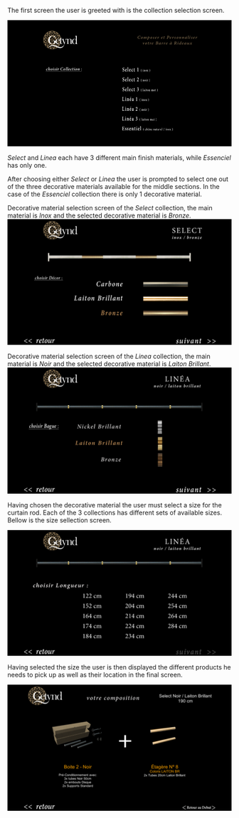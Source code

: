 The first screen the user is greeted with is the collection selection screen.

![](./readmeRes/1_ChooseCollection.png "The user is prompted to choose a collection.")

*Select* and *Linea* each have 3 different main finish materials, while *Essenciel* has only one.

After choosing either *Select* or *Linea* the user is prompted to select one out of the three decorative materials available for the middle sections.
In the case of the *Essenciel* collection there is only 1 decorative material.

Decorative material selection screen of the *Select* collection, the main material is *Inox* and the selected decorative material is *Bronze*.
![](./readmeRes/2_ChooseDecorativeSelect.png "Decorative material selection screen.")

Decorative material selection screen of the *Linea* collection, the main material is *Noir* and the selected decorative material is *Laiton Brillant*.
![](./readmeRes/2_ChooseDecorativeLinea.png "Decorative material selection screen.")

Having chosen the decorative material the user must select a size for the curtain rod. Each of the 3 collections has different sets of available sizes. Bellow is the size sellection screen.

![](./readmeRes/3_ChooseSize.png "Size selection screen.")

Having selected the size the user is then displayed the different products he needs to pick up as well as their location in the final screen.

![](./readmeRes/4_ResultsScreen.png "Products description and their location.")